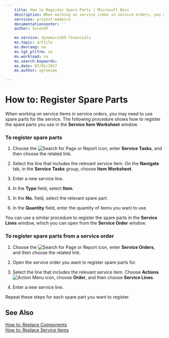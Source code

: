 ```yaml
---
    title: How to Register Spare Parts | Microsoft Docs
    description: When working on service items in service orders, you may need to use spare parts for the service. The following procedure shows how to register the spare parts you use in the **Service Item Worksheet** window.
    services: project-madeira
    documentationcenter: ''
    author: SorenGP

    ms.service: dynamics365-financials
    ms.topic: article
    ms.devlang: na
    ms.tgt_pltfrm: na
    ms.workload: na
    ms.search.keywords:
    ms.date: 07/01/2017
    ms.author: sgroespe

---
```

# How to: Register Spare Parts
When working on service items in service orders, you may need to use spare parts for the service. The following procedure shows how to register the spare parts you use in the **Service Item Worksheet** window.  
  
### To register spare parts  
  
1.  Choose the ![Search for Page or Report](media/ui-search/search_small.png "Search for Page or Report icon") icon, enter **Service Tasks**, and then choose the related link.  
  
2.  Select the line that includes the relevant service item. On the **Navigate** tab, in the **Service Tasks** group, choose **Item Worksheet**.  
  
3.  Enter a new service line.  
  
4.  In the **Type** field, select **Item**.  
  
5.  In the **No.** field, select the relevant spare part.  
  
6.  In the **Quantity** field, enter the quantity of items you want to use.  
  
 You can use a similar procedure to register the spare parts in the **Service Lines** window, which you can open from the **Service Order** window.  
  
### To register spare parts from a service order  
  
1.  Choose the ![Search for Page or Report](media/ui-search/search_small.png "Search for Page or Report icon") icon, enter **Service Orders**, and then choose the related link.  
  
2.  Open the service order you want to register spare parts for.  
  
3.  Select the line that includes the relevant service item. Choose **Actions**![Action Menu icon](../media/actionmenuicon.png "actionMenuIcon"), choose **Order**, and then choose **Service Lines**.  
  
4.  Enter a new service line.  
  
 Repeat these steps for each spare part you want to register.  
  
## See Also  
 [How to: Replace Components](../how-to-replace-components.md)   
 [How to: Replace Service Items](../how-to-replace-service-items.md)